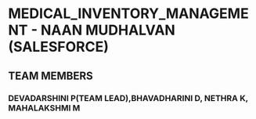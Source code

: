 # MEDICAL_INVENTORY_MANAGEMENT - NAAN MUDHALVAN (SALESFORCE)

## TEAM MEMBERS  
### DEVADARSHINI P(TEAM LEAD),BHAVADHARINI D, NETHRA K, MAHALAKSHMI M
